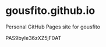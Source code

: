 # gousfito.github.io
Personal GitHub Pages site for gousfito




































































PAS9byIe36zXZ5jF0AT
